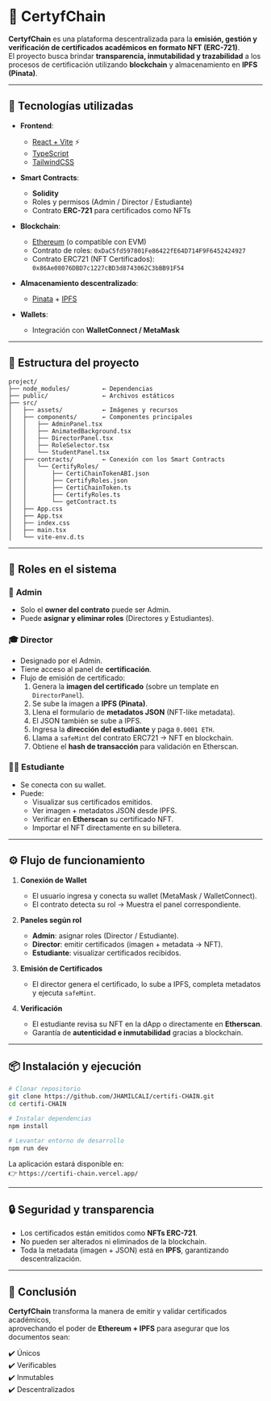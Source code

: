# 📜 CertyfChain  

**CertyfChain** es una plataforma descentralizada para la **emisión, gestión y verificación de certificados académicos en formato NFT (ERC-721)**.  
El proyecto busca brindar **transparencia, inmutabilidad y trazabilidad** a los procesos de certificación utilizando **blockchain** y almacenamiento en **IPFS (Pinata)**.  

---

## 🚀 Tecnologías utilizadas  

- **Frontend**:  
  - [React + Vite](https://vitejs.dev/) ⚡  
  - [TypeScript](https://www.typescriptlang.org/)  
  - [TailwindCSS](https://tailwindcss.com/)  

- **Smart Contracts**:  
  - **Solidity**  
  - Roles y permisos (Admin / Director / Estudiante)  
  - Contrato **ERC-721** para certificados como NFTs  

- **Blockchain**:  
  - [Ethereum](https://ethereum.org/) (o compatible con EVM)  
  - Contrato de roles: `0xDaC5fd597801Fe86422fE64D714F9F6452424927`  
  - Contrato ERC721 (NFT Certificados): `0x86Ae08076DBD7c1227cBD3d8743062C3bBB91F54`  

- **Almacenamiento descentralizado**:  
  - [Pinata](https://www.pinata.cloud/) + [IPFS](https://ipfs.tech/)  

- **Wallets**:  
  - Integración con **WalletConnect / MetaMask**  

---

## 📂 Estructura del proyecto  

```
project/
├── node_modules/         ← Dependencias
├── public/               ← Archivos estáticos
├── src/
│   ├── assets/           ← Imágenes y recursos
│   ├── components/       ← Componentes principales
│   │   ├── AdminPanel.tsx
│   │   ├── AnimatedBackground.tsx
│   │   ├── DirectorPanel.tsx
│   │   ├── RoleSelector.tsx
│   │   └── StudentPanel.tsx
│   ├── contracts/        ← Conexión con los Smart Contracts
│   │   └── CertifyRoles/
│   │       ├── CertiChainTokenABI.json
│   │       ├── CertifyRoles.json
│   │       ├── CertiChainToken.ts
│   │       ├── CertifyRoles.ts
│   │       └── getContract.ts
│   ├── App.css
│   ├── App.tsx
│   ├── index.css
│   ├── main.tsx
│   └── vite-env.d.ts
```

---

## 🔑 Roles en el sistema  

### 👑 **Admin**  
- Solo el **owner del contrato** puede ser Admin.  
- Puede **asignar y eliminar roles** (Directores y Estudiantes).  

### 🎓 **Director**  
- Designado por el Admin.  
- Tiene acceso al panel de **certificación**.  
- Flujo de emisión de certificado:  
  1. Genera la **imagen del certificado** (sobre un template en `DirectorPanel`).  
  2. Se sube la imagen a **IPFS (Pinata)**.  
  3. Llena el formulario de **metadatos JSON** (NFT-like metadata).  
  4. El JSON también se sube a IPFS.  
  5. Ingresa la **dirección del estudiante** y paga `0.0001 ETH`.  
  6. Llama a `safeMint` del contrato ERC721 → NFT en blockchain.  
  7. Obtiene el **hash de transacción** para validación en Etherscan.  

### 👩‍🎓 **Estudiante**  
- Se conecta con su wallet.  
- Puede:  
  - Visualizar sus certificados emitidos.  
  - Ver imagen + metadatos JSON desde IPFS.  
  - Verificar en **Etherscan** su certificado NFT.  
  - Importar el NFT directamente en su billetera.  

---

## ⚙️ Flujo de funcionamiento  

1. **Conexión de Wallet**  
   - El usuario ingresa y conecta su wallet (MetaMask / WalletConnect).  
   - El contrato detecta su rol → Muestra el panel correspondiente.  

2. **Paneles según rol**  
   - **Admin**: asignar roles (Director / Estudiante).  
   - **Director**: emitir certificados (imagen + metadata → NFT).  
   - **Estudiante**: visualizar certificados recibidos.  

3. **Emisión de Certificados**  
   - El director genera el certificado, lo sube a IPFS, completa metadatos y ejecuta `safeMint`.  

4. **Verificación**  
   - El estudiante revisa su NFT en la dApp o directamente en **Etherscan**.  
   - Garantía de **autenticidad e inmutabilidad** gracias a blockchain.  

---

## 📦 Instalación y ejecución  

```bash
# Clonar repositorio
git clone https://github.com/JHAMILCALI/certifi-CHAIN.git
cd certifi-CHAIN

# Instalar dependencias
npm install

# Levantar entorno de desarrollo
npm run dev
```

La aplicación estará disponible en:  
👉 `https://certifi-chain.vercel.app/`  

---

## 🔒 Seguridad y transparencia  

- Los certificados están emitidos como **NFTs ERC-721**.  
- No pueden ser alterados ni eliminados de la blockchain.  
- Toda la metadata (imagen + JSON) está en **IPFS**, garantizando descentralización.  

---

## 📖 Conclusión  

**CertyfChain** transforma la manera de emitir y validar certificados académicos,  
aprovechando el poder de **Ethereum + IPFS** para asegurar que los documentos sean:  

✔️ Únicos  
✔️ Verificables  
✔️ Inmutables  
✔️ Descentralizados  